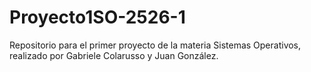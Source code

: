 # Proyecto1SO-2526-1
Repositorio para el primer proyecto de la materia Sistemas Operativos, realizado por Gabriele Colarusso y Juan González.
